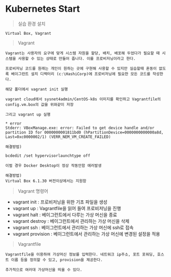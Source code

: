 # Kubernetes Start

> 실습 환경 설치

    Virtual Box, Vagrant

> Vagrant

    Vagrant는 사용자의 요구에 맞게 시스템 자원을 할당, 배치, 배포해 두었다가 필요할 때 시스템을 사용할 수 있는 상태로 만들어 줍니다. 이를 프로비저닝이라고 한다.

    프로비저닝 코드를 원래는 개인이 원하는 곳에 구현해 사용할 수 있지만 실습할때 혼동이 없도록 베이그런트 설치 디렉터리 (c:\HashiCorp)에 프로비저닝에 필요한 모든 코드를 작성한다.

    해당 폴더에서 vagrant init 실행

    vagrant cloud에서 sysnet4admin/CentOS-k8s 이미지를 확인하고 Vagrantfile의 config.vm.box의 값을 위와같이 저장

    그리고 vagrant up 실행

    * error 
    Stderr: VBoxManage.exe: error: Failed to get device handle and/or partition ID for 0000000001811bd0 (hPartitionDevice=0000000000000a8d, Last=0xc0000002/1) (VERR_NEM_VM_CREATE_FAILED)
    
    해결방법)

    bcdedit /set hypervisorlaunchtype off
    
    이럴 경우 Docker Desktop이 정상 작동안함 에러발생

    해결방법)
    Virtual Box 6.1.30 버전이상에서는 지원함


> Vagrant 명령어

* vagrant init : 프로비저닝을 위한 기초 파일을 생성
* vagrant up : Vagrantfile을 읽어 들여 프로비저닝을 진행
* vagrant halt : 베이그런트에서 다루는 가상 머신을 종료
* vagrant destroy : 베이그런트에서 관리하는 가상 머신을 삭제
* vagrant ssh : 베이그런트에서 관리하는 가상 머신에 ssh로 접속
* vagrant provision : 베이그런트에서 관리하는 가상 머신에 변경된 설정을 적용

> Vagrantfile

    Vagrantfile을 이용하여 가상머신 정보를 입력한다. 네트워크 ip주소, 포트 포워딩, 호스트 이름 등을 정의할 수 있고, provision을 제공한다.

    추가적으로 여러대 가상머신을 띄울 수 있다.

